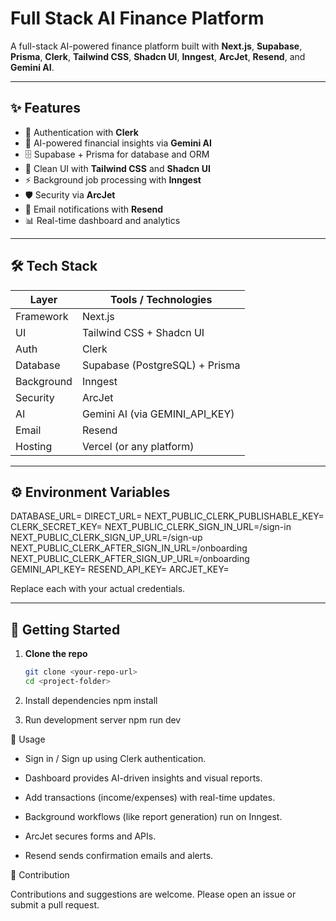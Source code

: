 # Full Stack AI Finance Platform

A full-stack AI-powered finance platform built with **Next.js**, **Supabase**, **Prisma**, **Clerk**, **Tailwind CSS**, **Shadcn UI**, **Inngest**, **ArcJet**, **Resend**, and **Gemini AI**.  

---

## ✨ Features

- 🔑 Authentication with **Clerk**
- 🤖 AI-powered financial insights via **Gemini AI**
- 🗄️ Supabase + Prisma for database and ORM
- 🎨 Clean UI with **Tailwind CSS** and **Shadcn UI**
- ⚡ Background job processing with **Inngest**
- 🛡️ Security via **ArcJet**
- 📧 Email notifications with **Resend**
- 📊 Real-time dashboard and analytics

---

## 🛠 Tech Stack

| Layer        | Tools / Technologies |
|--------------|----------------------|
| Framework    | Next.js |
| UI           | Tailwind CSS + Shadcn UI |
| Auth         | Clerk |
| Database     | Supabase (PostgreSQL) + Prisma |
| Background   | Inngest |
| Security     | ArcJet |
| AI           | Gemini AI (via GEMINI_API_KEY) |
| Email        | Resend |
| Hosting      | Vercel (or any platform) |

---

## ⚙️ Environment Variables
DATABASE_URL=
DIRECT_URL=
NEXT_PUBLIC_CLERK_PUBLISHABLE_KEY=
CLERK_SECRET_KEY=
NEXT_PUBLIC_CLERK_SIGN_IN_URL=/sign-in
NEXT_PUBLIC_CLERK_SIGN_UP_URL=/sign-up
NEXT_PUBLIC_CLERK_AFTER_SIGN_IN_URL=/onboarding
NEXT_PUBLIC_CLERK_AFTER_SIGN_UP_URL=/onboarding
GEMINI_API_KEY=
RESEND_API_KEY=
ARCJET_KEY=


Replace each with your actual credentials.

---

## 🚀 Getting Started

1. **Clone the repo**
   ```bash
   git clone <your-repo-url>
   cd <project-folder>
2. Install dependencies
npm install

3. Run development server
npm run dev


📌 Usage

- Sign in / Sign up using Clerk authentication.

- Dashboard provides AI-driven insights and visual reports.

- Add transactions (income/expenses) with real-time updates.

- Background workflows (like report generation) run on Inngest.

- ArcJet secures forms and APIs.

- Resend sends confirmation emails and alerts.


🤝 Contribution

Contributions and suggestions are welcome. Please open an issue or submit a pull request.
